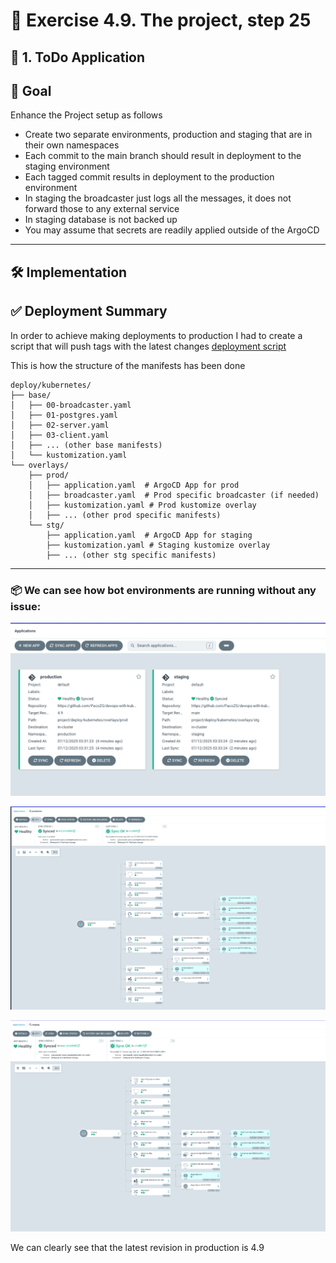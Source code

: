 # 🚀 Exercise 4.9. The project, step 25

## 🏓 1. ToDo Application

## 🚀 Goal

Enhance the Project setup as follows

- Create two separate environments, production and staging that are in their own
  namespaces
- Each commit to the main branch should result in deployment to the staging
  environment
- Each tagged commit results in deployment to the production environment
- In staging the broadcaster just logs all the messages, it does not forward
  those to any external service
- In staging database is not backed up
- You may assume that secrets are readily applied outside of the ArgoCD

---

## 🛠️ Implementation

## ✅ Deployment Summary

In order to achieve making deployments to production I had to create a script
that will push tags with the latest
changes [deployment script](deploy/scripts/prod-dep.sh)

This is how the structure of the manifests has been done

```
deploy/kubernetes/
├── base/
│   ├── 00-broadcaster.yaml
│   ├── 01-postgres.yaml
│   ├── 02-server.yaml
│   ├── 03-client.yaml
│   ├── ... (other base manifests)
│   └── kustomization.yaml
└── overlays/
    ├── prod/
    │   ├── application.yaml  # ArgoCD App for prod
    │   ├── broadcaster.yaml  # Prod specific broadcaster (if needed)
    │   ├── kustomization.yaml # Prod kustomize overlay
    │   ├── ... (other prod specific manifests)
    └── stg/
        ├── application.yaml  # ArgoCD App for staging
        ├── kustomization.yaml # Staging kustomize overlay
        ├── ... (other stg specific manifests)
```

---

### 📦 We can see how bot environments are running without any issue:

![image](images/project_4.9_1.png)

![image](images/project_4.9_2.png)

![image](images/project_4.9_3.png)

We can clearly see that the latest revision in production is 4.9
